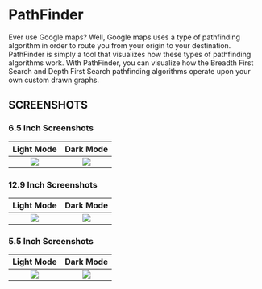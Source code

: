# PathFinder
Ever use Google maps? Well, Google maps uses a type of pathfinding algorithm in order to route you from your origin to your destination. PathFinder is simply a tool that visualizes how these types of pathfinding algorithms work. With PathFinder, you can visualize how the Breadth First Search and Depth First Search pathfinding algorithms operate upon your own custom drawn graphs.

## SCREENSHOTS

### 6.5 Inch Screenshots

Light Mode             |  Dark Mode
:-------------------------:|:-------------------------:
![](https://github.com/magnesiumm/PathFinder/blob/master/screenshots/6.5%20Inch%20Light%20Mode.png)  |  ![](https://github.com/magnesiumm/PathFinder/blob/master/screenshots/6.5%20Inch%20Dark%20Mode.png)

### 12.9 Inch Screenshots

Light Mode             |  Dark Mode
:-------------------------:|:-------------------------:
![](https://github.com/magnesiumm/PathFinder/blob/master/screenshots/12.9%20Inch%203rd%20Gen%20Light%20Mode.png)  |  ![](https://github.com/magnesiumm/PathFinder/blob/master/screenshots/12.9%20Inch%203rd%20Gen%20Dark%20Mode.png)

### 5.5 Inch Screenshots

Light Mode             |  Dark Mode
:-------------------------:|:-------------------------:
![](https://github.com/magnesiumm/PathFinder/blob/master/screenshots/5.5%20Inch%20Light%20Mode.png)  |  ![](https://github.com/magnesiumm/PathFinder/blob/master/screenshots/5.5%20Inch%20Dark%20Mode.png)
